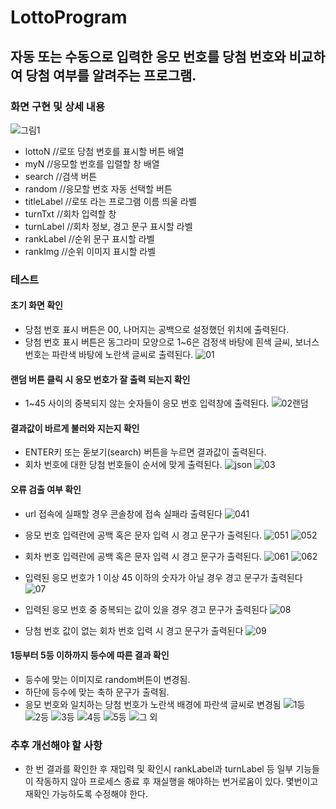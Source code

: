 # LottoProgram
## 자동 또는 수동으로 입력한 응모 번호를 당첨 번호와 비교하여 당첨 여부를 알려주는 프로그램.

### 화면 구현 및 상세 내용
![그림1](https://user-images.githubusercontent.com/59382990/85106087-924a0200-b246-11ea-94cd-3d9d58f9519d.png)
- lottoN  //로또 당첨 번호를 표시할 버튼 배열  
- myN  //응모할 번호를 입렬할 창 배열  
- search  //검색 버튼
- random  //응모할 번호 자동 선택할 버튼
- titleLabel  //로또 라는 프로그램 이름 띄울 라벨
- turnTxt  //회차 입력할 창
- turnLabel  //회차 정보, 경고 문구 표시할 라벨
- rankLabel  //순위 문구 표시할 라벨
- rankImg  //순위 이미지 표시할 라벨

### 테스트

####	초기 화면 확인
-	당첨 번호 표시 버튼은 00, 나머지는 공백으로 설정했던 위치에 출력된다.
- 당첨 번호 표시 버튼은 동그라미 모양으로 1~6은 검정색 바탕에 흰색 글씨, 보너스 번호는 파란색 바탕에 노란색 글씨로 출력된다.
![01](https://user-images.githubusercontent.com/59382990/83210289-6ed6ee80-a195-11ea-8ab2-8eba92c24411.png)

####	랜덤 버튼 클릭 시 응모 번호가 잘 출력 되는지 확인
-	1~45 사이의 중복되지 않는 숫자들이 응모 번호 입력창에 출력된다.
![02랜덤](https://user-images.githubusercontent.com/59382990/83210304-77c7c000-a195-11ea-8694-ce1ae931c395.png)

####	결과값이 바르게 불러와 지는지 확인
-	ENTER키 또는 돋보기(search) 버튼을 누르면 결과값이 출력된다.
-	회차 번호에 대한 당첨 번호들이 순서에 맞게 출력된다. 
![json](https://user-images.githubusercontent.com/59382990/83210499-fc1a4300-a195-11ea-9bf7-9f019b7e4f70.png)
![03](https://user-images.githubusercontent.com/59382990/83210514-05a3ab00-a196-11ea-8eaf-e6ba3487d4ac.png)

#### 오류 검출 여부 확인
- url 접속에 실패할 경우 콘솔창에 접속 실패라 출력된다
![041](https://user-images.githubusercontent.com/59382990/83210541-1e13c580-a196-11ea-9b47-ee767f45702e.png)

- 응모 번호 입력란에 공백 혹은 문자 입력 시 경고 문구가 출력된다.
![051](https://user-images.githubusercontent.com/59382990/83210575-3388ef80-a196-11ea-824a-d5076a26c012.png)
![052](https://user-images.githubusercontent.com/59382990/83210571-31bf2c00-a196-11ea-88eb-578f247bb853.png)

-	회차 번호 입력란에 공백 혹은 문자 입력 시 경고 문구가 출력된다.
![061](https://user-images.githubusercontent.com/59382990/83210588-3b489400-a196-11ea-8736-9d8060878322.png)
![062](https://user-images.githubusercontent.com/59382990/83210590-3c79c100-a196-11ea-9af2-6bdd2d331332.png)

-	입력된 응모 번호가 1 이상 45 이하의 숫자가 아닐 경우 경고 문구가 출력된다
![07](https://user-images.githubusercontent.com/59382990/83210600-426fa200-a196-11ea-976a-b19c38aa90e2.png)

-	입력된 응모 번호 중 중복되는 값이 있을 경우 경고 문구가 출력된다
![08](https://user-images.githubusercontent.com/59382990/83210605-456a9280-a196-11ea-8aa2-e685edce27c3.png)

-	당첨 번호 값이 없는 회차 번호 입력 시 경고 문구가 출력된다
![09](https://user-images.githubusercontent.com/59382990/83210615-4bf90a00-a196-11ea-8294-90f2d8d41eb2.png)

#### 	1등부터 5등 이하까지 등수에 따른 결과 확인
-	등수에 맞는 이미지로 random버튼이 변경됨. 
-	하단에 등수에 맞는 축하 문구가 출력됨.
-	응모 번호와 일치하는 당첨 번호가 노란색 배경에 파란색 글씨로 변경됨 
![1등](https://user-images.githubusercontent.com/59382990/83210336-8d3cea00-a195-11ea-8925-d22fc8ade5c7.png)
![2등](https://user-images.githubusercontent.com/59382990/83210338-8e6e1700-a195-11ea-9f46-942c42693703.png)
![3등](https://user-images.githubusercontent.com/59382990/83210340-8f9f4400-a195-11ea-940a-be4a2bee7c14.png)
![4등](https://user-images.githubusercontent.com/59382990/83210342-90d07100-a195-11ea-9017-0c63f1bdb221.png)
![5등](https://user-images.githubusercontent.com/59382990/83210346-929a3480-a195-11ea-8f18-4bfa5da78c11.png)
![그 외](https://user-images.githubusercontent.com/59382990/83210431-cd9c6800-a195-11ea-8c2e-470dd2b76527.png)

### 추후 개선해야 할 사항
- 한 번 결과를 확인한 후 재입력 및 확인시 rankLabel과 turnLabel 등 일부 기능들이 작동하지 않아 프로세스 종료 후 재실행을 해야하는 번거로움이 있다. 몇번이고 재확인 가능하도록 수정해야 한다.

